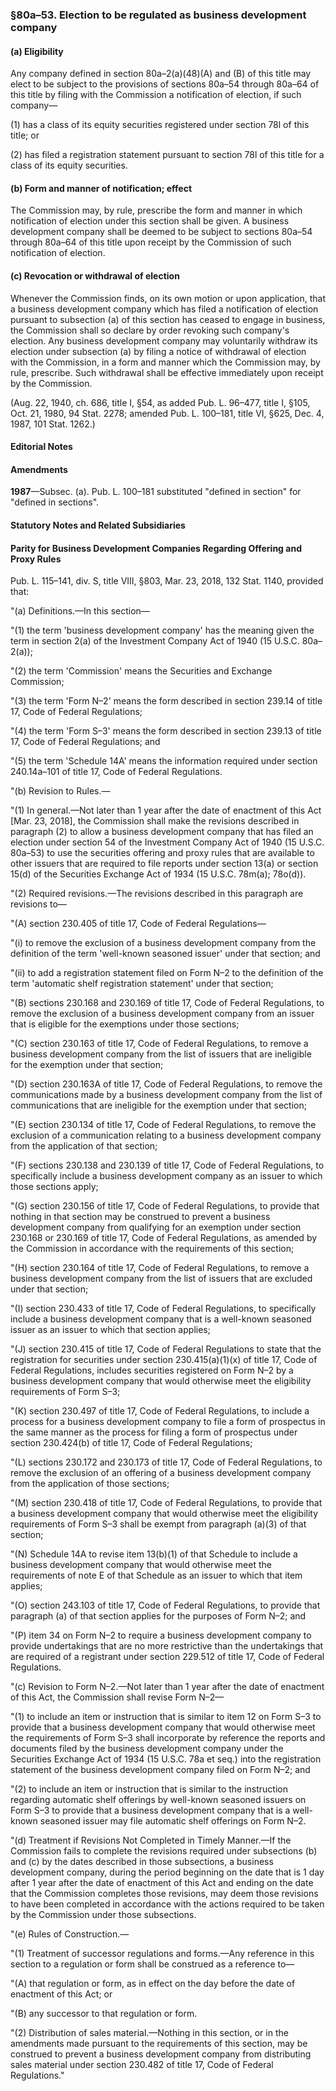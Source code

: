 ### §80a–53. Election to be regulated as business development company ###

#### (a) Eligibility ####

Any company defined in section 80a–2(a)(48)(A) and (B) of this title may elect to be subject to the provisions of sections 80a–54 through 80a–64 of this title by filing with the Commission a notification of election, if such company—

(1) has a class of its equity securities registered under section 78l of this title; or

(2) has filed a registration statement pursuant to section 78l of this title for a class of its equity securities.

#### (b) Form and manner of notification; effect ####

The Commission may, by rule, prescribe the form and manner in which notification of election under this section shall be given. A business development company shall be deemed to be subject to sections 80a–54 through 80a–64 of this title upon receipt by the Commission of such notification of election.

#### (c) Revocation or withdrawal of election ####

Whenever the Commission finds, on its own motion or upon application, that a business development company which has filed a notification of election pursuant to subsection (a) of this section has ceased to engage in business, the Commission shall so declare by order revoking such company's election. Any business development company may voluntarily withdraw its election under subsection (a) by filing a notice of withdrawal of election with the Commission, in a form and manner which the Commission may, by rule, prescribe. Such withdrawal shall be effective immediately upon receipt by the Commission.

(Aug. 22, 1940, ch. 686, title I, §54, as added Pub. L. 96–477, title I, §105, Oct. 21, 1980, 94 Stat. 2278; amended Pub. L. 100–181, title VI, §625, Dec. 4, 1987, 101 Stat. 1262.)

#### **Editorial Notes** ####

#### Amendments ####

**1987**—Subsec. (a). Pub. L. 100–181 substituted "defined in section" for "defined in sections".

#### **Statutory Notes and Related Subsidiaries** ####

#### Parity for Business Development Companies Regarding Offering and Proxy Rules ####

Pub. L. 115–141, div. S, title VIII, §803, Mar. 23, 2018, 132 Stat. 1140, provided that:

"(a) Definitions.—In this section—

"(1) the term 'business development company' has the meaning given the term in section 2(a) of the Investment Company Act of 1940 (15 U.S.C. 80a–2(a));

"(2) the term 'Commission' means the Securities and Exchange Commission;

"(3) the term 'Form N–2' means the form described in section 239.14 of title 17, Code of Federal Regulations;

"(4) the term 'Form S–3' means the form described in section 239.13 of title 17, Code of Federal Regulations; and

"(5) the term 'Schedule 14A' means the information required under section 240.14a–101 of title 17, Code of Federal Regulations.

"(b) Revision to Rules.—

"(1) In general.—Not later than 1 year after the date of enactment of this Act [Mar. 23, 2018], the Commission shall make the revisions described in paragraph (2) to allow a business development company that has filed an election under section 54 of the Investment Company Act of 1940 (15 U.S.C. 80a–53) to use the securities offering and proxy rules that are available to other issuers that are required to file reports under section 13(a) or section 15(d) of the Securities Exchange Act of 1934 (15 U.S.C. 78m(a); 78o(d)).

"(2) Required revisions.—The revisions described in this paragraph are revisions to—

"(A) section 230.405 of title 17, Code of Federal Regulations—

"(i) to remove the exclusion of a business development company from the definition of the term 'well-known seasoned issuer' under that section; and

"(ii) to add a registration statement filed on Form N–2 to the definition of the term 'automatic shelf registration statement' under that section;

"(B) sections 230.168 and 230.169 of title 17, Code of Federal Regulations, to remove the exclusion of a business development company from an issuer that is eligible for the exemptions under those sections;

"(C) section 230.163 of title 17, Code of Federal Regulations, to remove a business development company from the list of issuers that are ineligible for the exemption under that section;

"(D) section 230.163A of title 17, Code of Federal Regulations, to remove the communications made by a business development company from the list of communications that are ineligible for the exemption under that section;

"(E) section 230.134 of title 17, Code of Federal Regulations, to remove the exclusion of a communication relating to a business development company from the application of that section;

"(F) sections 230.138 and 230.139 of title 17, Code of Federal Regulations, to specifically include a business development company as an issuer to which those sections apply;

"(G) section 230.156 of title 17, Code of Federal Regulations, to provide that nothing in that section may be construed to prevent a business development company from qualifying for an exemption under section 230.168 or 230.169 of title 17, Code of Federal Regulations, as amended by the Commission in accordance with the requirements of this section;

"(H) section 230.164 of title 17, Code of Federal Regulations, to remove a business development company from the list of issuers that are excluded under that section;

"(I) section 230.433 of title 17, Code of Federal Regulations, to specifically include a business development company that is a well-known seasoned issuer as an issuer to which that section applies;

"(J) section 230.415 of title 17, Code of Federal Regulations to state that the registration for securities under section 230.415(a)(1)(x) of title 17, Code of Federal Regulations, includes securities registered on Form N–2 by a business development company that would otherwise meet the eligibility requirements of Form S–3;

"(K) section 230.497 of title 17, Code of Federal Regulations, to include a process for a business development company to file a form of prospectus in the same manner as the process for filing a form of prospectus under section 230.424(b) of title 17, Code of Federal Regulations;

"(L) sections 230.172 and 230.173 of title 17, Code of Federal Regulations, to remove the exclusion of an offering of a business development company from the application of those sections;

"(M) section 230.418 of title 17, Code of Federal Regulations, to provide that a business development company that would otherwise meet the eligibility requirements of Form S–3 shall be exempt from paragraph (a)(3) of that section;

"(N) Schedule 14A to revise item 13(b)(1) of that Schedule to include a business development company that would otherwise meet the requirements of note E of that Schedule as an issuer to which that item applies;

"(O) section 243.103 of title 17, Code of Federal Regulations, to provide that paragraph (a) of that section applies for the purposes of Form N–2; and

"(P) item 34 on Form N–2 to require a business development company to provide undertakings that are no more restrictive than the undertakings that are required of a registrant under section 229.512 of title 17, Code of Federal Regulations.

"(c) Revision to Form N–2.—Not later than 1 year after the date of enactment of this Act, the Commission shall revise Form N–2—

"(1) to include an item or instruction that is similar to item 12 on Form S–3 to provide that a business development company that would otherwise meet the requirements of Form S–3 shall incorporate by reference the reports and documents filed by the business development company under the Securities Exchange Act of 1934 (15 U.S.C. 78a et seq.) into the registration statement of the business development company filed on Form N–2; and

"(2) to include an item or instruction that is similar to the instruction regarding automatic shelf offerings by well-known seasoned issuers on Form S–3 to provide that a business development company that is a well-known seasoned issuer may file automatic shelf offerings on Form N–2.

"(d) Treatment if Revisions Not Completed in Timely Manner.—If the Commission fails to complete the revisions required under subsections (b) and (c) by the dates described in those subsections, a business development company, during the period beginning on the date that is 1 day after 1 year after the date of enactment of this Act and ending on the date that the Commission completes those revisions, may deem those revisions to have been completed in accordance with the actions required to be taken by the Commission under those subsections.

"(e) Rules of Construction.—

"(1) Treatment of successor regulations and forms.—Any reference in this section to a regulation or form shall be construed as a reference to—

"(A) that regulation or form, as in effect on the day before the date of enactment of this Act; or

"(B) any successor to that regulation or form.

"(2) Distribution of sales material.—Nothing in this section, or in the amendments made pursuant to the requirements of this section, may be construed to prevent a business development company from distributing sales material under section 230.482 of title 17, Code of Federal Regulations."